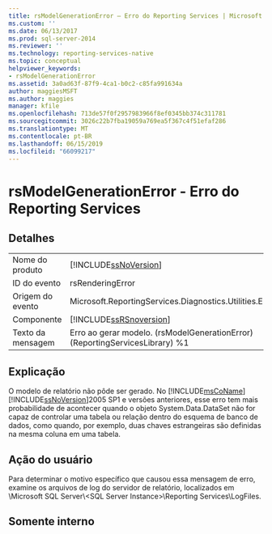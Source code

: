 ```yaml
---
title: rsModelGenerationError – Erro do Reporting Services | Microsoft Docs
ms.custom: ''
ms.date: 06/13/2017
ms.prod: sql-server-2014
ms.reviewer: ''
ms.technology: reporting-services-native
ms.topic: conceptual
helpviewer_keywords:
- rsModelGenerationError
ms.assetid: 3a0ad63f-87f9-4ca1-b0c2-c85fa991634a
author: maggiesMSFT
ms.author: maggies
manager: kfile
ms.openlocfilehash: 713de57f0f2957983966f8ef0345bb374c311781
ms.sourcegitcommit: 3026c22b7fba19059a769ea5f367c4f51efaf286
ms.translationtype: MT
ms.contentlocale: pt-BR
ms.lasthandoff: 06/15/2019
ms.locfileid: "66099217"
---
```

# <a name="rsmodelgenerationerror---reporting-services-error"></a>rsModelGenerationError - Erro do Reporting Services
    
## <a name="details"></a>Detalhes  
  
|||  
|-|-|  
|Nome do produto|[!INCLUDE[ssNoVersion](../../includes/ssnoversion-md.md)]|  
|ID do evento|rsRenderingError|  
|Origem do evento|Microsoft.ReportingServices.Diagnostics.Utilities.ErrorStrings|  
|Componente|[!INCLUDE[ssRSnoversion](../../includes/ssrsnoversion-md.md)]|  
|Texto da mensagem|Erro ao gerar modelo. (rsModelGenerationError) (ReportingServicesLibrary) %1|  
  
## <a name="explanation"></a>Explicação  
 O modelo de relatório não pôde ser gerado. No [!INCLUDE[msCoName](../../includes/msconame-md.md)] [!INCLUDE[ssNoVersion](../../includes/ssnoversion-md.md)]2005 SP1 e versões anteriores, esse erro tem mais probabilidade de acontecer quando o objeto System.Data.DataSet não for capaz de controlar uma tabela ou relação dentro do esquema de banco de dados, como quando, por exemplo, duas chaves estrangeiras são definidas na mesma coluna em uma tabela.  
  
## <a name="user-action"></a>Ação do usuário  
 Para determinar o motivo específico que causou essa mensagem de erro, examine os arquivos de log do servidor de relatório, localizados em \Microsoft SQL Server\\<SQL Server Instance\>\Reporting Services\LogFiles.  
  
## <a name="internal-only"></a>Somente interno  
  
